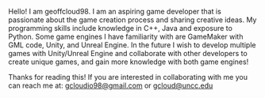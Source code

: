 Hello! I am geoffcloud98.
I am an aspiring game developer that is passionate about the game creation process and sharing creative ideas. My programming skills include knowledge in C++, Java
and exposure to Python. Some game engines I have familiarity with are GameMaker with GML code, Unity, and Unreal Engine. In the future I wish to develop multiple games 
with Unity/Unreal Engine and collaborate with other developers to create unique games, and gain more knowledge with both game engines! 

Thanks for reading this! If you are interested in collaborating with me you can reach me at:
gcloudio98@gmail.com or gcloud@uncc.edu
